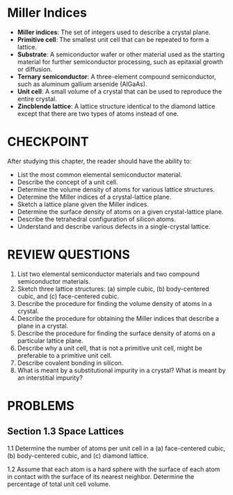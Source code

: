 # Miller Indices

- **Miller indices**: The set of integers used to describe a crystal plane.
- **Primitive cell**: The smallest unit cell that can be repeated to form a lattice.
- **Substrate**: A semiconductor wafer or other material used as the starting material for further semiconductor processing, such as epitaxial growth or diffusion.
- **Ternary semiconductor**: A three-element compound semiconductor, such as aluminum gallium arsenide (AlGaAs).
- **Unit cell**: A small volume of a crystal that can be used to reproduce the entire crystal.
- **Zincblende lattice**: A lattice structure identical to the diamond lattice except that there are two types of atoms instead of one.

# CHECKPOINT

After studying this chapter, the reader should have the ability to:

- List the most common elemental semiconductor material.
- Describe the concept of a unit cell.
- Determine the volume density of atoms for various lattice structures.
- Determine the Miller indices of a crystal-lattice plane.
- Sketch a lattice plane given the Miller indices.
- Determine the surface density of atoms on a given crystal-lattice plane.
- Describe the tetrahedral configuration of silicon atoms.
- Understand and describe various defects in a single-crystal lattice.

# REVIEW QUESTIONS

1. List two elemental semiconductor materials and two compound semiconductor materials.
2. Sketch three lattice structures: (a) simple cubic, (b) body-centered cubic, and (c) face-centered cubic.
3. Describe the procedure for finding the volume density of atoms in a crystal.
4. Describe the procedure for obtaining the Miller indices that describe a plane in a crystal.
5. Describe the procedure for finding the surface density of atoms on a particular lattice plane.
6. Describe why a unit cell, that is not a primitive unit cell, might be preferable to a primitive unit cell.
7. Describe covalent bonding in silicon.
8. What is meant by a substitutional impurity in a crystal? What is meant by an interstitial impurity?

# PROBLEMS

## Section 1.3 Space Lattices

1.1 Determine the number of atoms per unit cell in a (a) face-centered cubic, (b) body-centered cubic, and (c) diamond lattice.

1.2 Assume that each atom is a hard sphere with the surface of each atom in contact with the surface of its nearest neighbor. Determine the percentage of total unit cell volume.